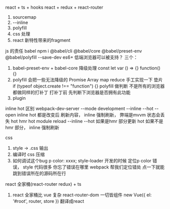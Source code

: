 react + ts + hooks
react + redux + react-router 

1. sourcemap
2. --inline
3. polyfill
4. css 处理
5. react 新特性带来的fragment

js 的责任 babel
npm i @babel/cli @babel/core  @babel/preset-env @babel/polyfill --save-dev
es6+  低端浏览器可以被支持？
三个：
  1. babel-preset-env + babel-core  降级处理
  const let var  () => {}  function() {}
  2. polyfill  会把一些无法降级的  Promise Array map reduce 手工实现一下  垫片
  if (typeof object.create !== "function") {}
  polyfill 做判断  不是所有的浏览器都做同样的打补丁
  打补丁前  先判断下浏览器是否拥有此功能
  3. plugin

inline  hot 区别
webpack-dev-server --mode development --inline --hot --open
inline  hot  都是改变后 刷新内容， inline 强制刷新， 弊端是mvvm 状态会丢失
hot  hmr  hot module reload --inline --hot 
如果是hmr 部分更新 hot 如果不是hmr 部分， inline 强制刷新

css 
  1. style -> .css 输出
  2. 编译时 css 压缩
  3. 如何调试这个bug  p color: xxxx;
  style-loader 开发的时候
  定位p  color 错误， style 代码很多  你忘了错误在哪里
  webpack  帮我们定位错处 点一下就能跳到错误所在的源码所在行

react 全家桶(react-router  redux) + ts
1. react 全家桶比 vue 复杂  react-router-dom
  一切皆组件
  new Vue({
    el: '#root',
    router,
    store
  })
  翻译成react
  